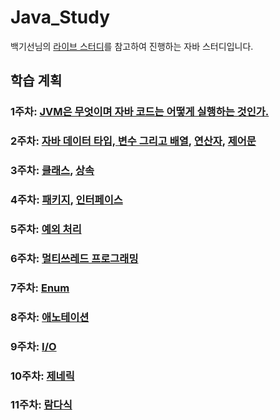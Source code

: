 # Java_Study
백기선님의 [라이브 스터디](https://github.com/whiteship/live-study/issues?q=is%3Aissue+is%3Aclosed)를 참고하여 진행하는 자바 스터디입니다.
## 학습 계획

### 1주차: [JVM은 무엇이며 자바 코드는 어떻게 실행하는 것인가.](https://github.com/whiteship/live-study/issues/1)
### 2주차: [자바 데이터 타입, 변수 그리고 배열](https://github.com/whiteship/live-study/issues/2), [연산자](https://github.com/whiteship/live-study/issues/3), [제어문](https://github.com/whiteship/live-study/issues/4)
### 3주차: [클래스](https://github.com/whiteship/live-study/issues/5), [상속](https://github.com/whiteship/live-study/issues/6)
### 4주차: [패키지](https://github.com/whiteship/live-study/issues/7), [인터페이스](https://github.com/whiteship/live-study/issues/8)
### 5주차: [예외 처리](https://github.com/whiteship/live-study/issues/9)
### 6주차: [멀티쓰레드 프로그래밍](https://github.com/whiteship/live-study/issues/10)
### 7주차: [Enum](https://github.com/whiteship/live-study/issues/11)
### 8주차: [애노테이션](https://github.com/whiteship/live-study/issues/12)
### 9주차: [I/O](https://github.com/whiteship/live-study/issues/13)
### 10주차: [제네릭](https://github.com/whiteship/live-study/issues/14)
### 11주차: [람다식](https://github.com/whiteship/live-study/issues/15)
